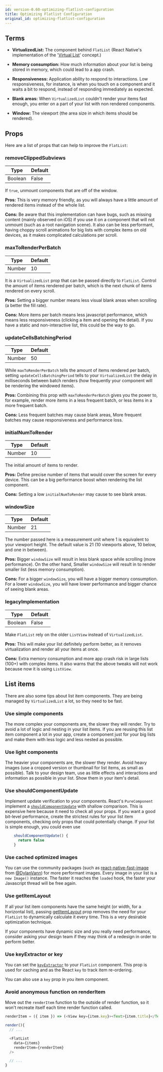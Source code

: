 ```yaml
---
id: version-0.60-optimizing-flatlist-configuration
title: Optimizing Flatlist Configuration
original_id: optimizing-flatlist-configuration
---
```


## Terms

- **VirtualizedList:** The component behind `FlatList` (React Native's implementation of the '[Virtual List](https://bvaughn.github.io/react-virtualized/#/components/List)' concept.)

- **Memory consumption:** How much information about your list is being stored in memory, which could lead to a app crash.

- **Responsiveness:** Application ability to respond to interactions. Low responsiveness, for instance, is when you touch on a component and it waits a bit to respond, instead of responding immediately as expected.

- **Blank areas:** When `VirtualizedList` couldn't render your items fast enough, you enter on a part of your list with non rendered components.

- **Window:** The viewport (the area size in which items should be rendered).

## Props

Here are a list of props that can help to improve the `FlatList`:

### removeClippedSubviews

| Type    | Default |
| ------- | ------- |
| Boolean | False   |

If `true`, unmount components that are off of the window.

**Pros:** This is very memory friendly, as you will always have a little amount of rendered items instead of the whole list.

**Cons:** Be aware that this implementation can have bugs, such as missing content (mainly observed on iOS) if you use it on a component that will not unmount (such as a root navigation scene). It also can be less performant, having choppy scroll animations for big lists with complex items on old devices, as it makes complicated calculations per scroll.

### maxToRenderPerBatch

| Type   | Default |
| ------ | ------- |
| Number | 10      |

It is a `VirtualizedList` prop that can be passed directly to `FlatList`. Control the amount of items rendered per batch, which is the next chunk of items rendered on every scroll.

**Pros:** Setting a bigger number means less visual blank areas when scrolling (a better the fill rate).

**Cons:** More items per batch means less javascript performance, which means less responsiveness (clicking a item and opening the detail). If you have a static and non-interactive list, this could be the way to go.

### updateCellsBatchingPeriod

| Type   | Default |
| ------ | ------- |
| Number | 50      |

While `maxToRenderPerBatch` tells the amount of items rendered per batch, setting `updateCellsBatchingPeriod` tells to your `VirtualizedList` the delay in milliseconds between batch renders (how frequently your component will be rendering the windowed items).

**Pros:** Combining this prop with `maxToRenderPerBatch` gives you the power to, for example, render more items in a less frequent batch, or less items in a more frequent batch.

**Cons:** Less frequent batches may cause blank areas, More frequent batches may cause responsiveness and performance loss.

### initialNumToRender

| Type   | Default |
| ------ | ------- |
| Number | 10      |

The initial amount of items to render.

**Pros:** Define precise number of items that would cover the screen for every device. This can be a big performance boost when rendering the list component.

**Cons:** Setting a low `initialNumToRender` may cause to see blank areas.

### windowSize

| Type   | Default |
| ------ | ------- |
| Number | 21      |

The number passed here is a measurement unit where 1 is equivalent to your viewport height. The default value is 21 (10 viewports above, 10 below, and one in between).

**Pros:** Bigger `windowSize` will result in less blank space while scrolling (more performance). On the other hand, Smaller `windowSize` will result in to render smaller list (less memory consumption).

**Cons:** For a bigger `windowSize`, you will have a bigger memory consumption. For a lower `windowSize`, you will have lower performance and bigger chance of seeing blank areas.

### legacyImplementation

| Type    | Default |
| ------- | ------- |
| Boolean | False   |

Make `FlatList` rely on the older `ListView` instead of `VirtualizedList`.

**Pros:** This will make your list definitely perform better, as it removes virtualization and render all your items at once.

**Cons:** Extra memory consumption and more app crash risk in large lists (100+) with complex items. It also warns that the above tweaks will not work because now it is using `ListView`.

## List items

There are also some tips about list item components. They are being managed by `VirtualizedList` a lot, so they need to be fast.

### Use simple components

The more complex your components are, the slower they will render. Try to avoid a lot of logic and nesting in your list items. If you are reusing this list item component a lot in your app, create a component just for your big lists and make them with less logic and less nested as possible.

### Use light components

The heavier your components are, the slower they render. Avoid heavy images (use a cropped version or thumbnail for list items, as small as possible). Talk to your design team, use as little effects and interactions and information as possible in your list. Show them in your item's detail.

### Use shouldComponentUpdate

Implement update verification to your components. React's `PureComponent` implement a [`shouldComponentUpdate`](https://reactjs.org/docs/react-component.html#shouldcomponentupdate) with shallow comparison. This is expensive here because it need to check all your props. If you want a good bit-level performance, create the strictest rules for your list item components, checking only props that could potentially change. If your list is simple enough, you could even use

```javascript
    shouldComponentUpdate() {
      return false
    }
```

### Use cached optimized images

You can use the community packages (such as [react-native-fast-image](https://github.com/DylanVann/react-native-fast-image) from [@DylanVann](https://github.com/DylanVann)) for more performant images. Every image in your list is a `new Image()` instance. The faster it reaches the `loaded` hook, the faster your Javascript thread will be free again.

### Use getItemLayout

If all your list item components have the same height (or width, for a horizontal list), passing [getItemLayout](https://facebook.github.io/react-native/docs/flatlist#getitemlayout) prop removes the need for your `FlatList` to dynamically calculate it every time. This is a very desirable optimization technique.

If your components have dynamic size and you really need performance, consider asking your design team if they may think of a redesign in order to perform better.

### Use keyExtractor or key

You can set the [`keyExtractor`](https://facebook.github.io/react-native/docs/flatlist#keyextractor) to your `FlatList` component. This prop is used for caching and as the React `key` to track item re-ordering.

You can also use a `key` prop in you item component.

### Avoid anonymous function on renderItem

Move out the `renderItem` function to the outside of render function, so it won't recreate itself each time render function called.

```javascript
renderItem = ({ item }) => (<View key={item.key}><Text>{item.title}</Text></View>);

render(){
  // ...

  <FlatList
    data={items}
    renderItem={renderItem}
  />

  // ...
}
```
